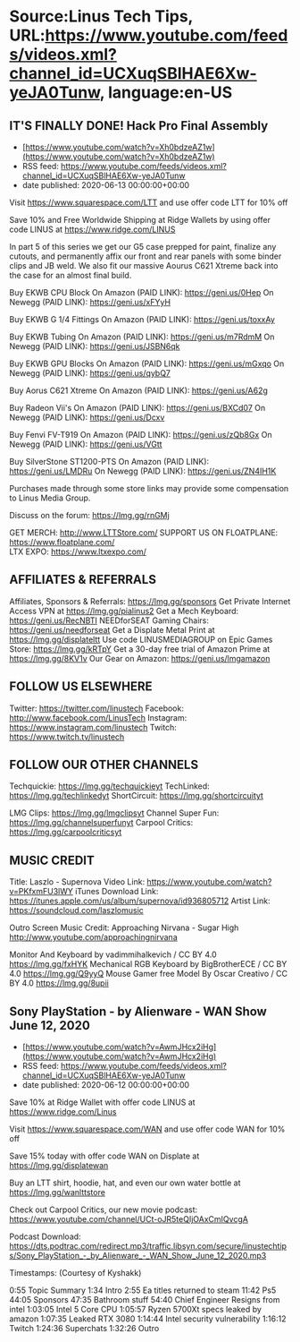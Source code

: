 # Source:Linus Tech Tips, URL:https://www.youtube.com/feeds/videos.xml?channel_id=UCXuqSBlHAE6Xw-yeJA0Tunw, language:en-US

## IT'S FINALLY DONE! Hack Pro Final Assembly
 - [https://www.youtube.com/watch?v=Xh0bdzeAZ1w](https://www.youtube.com/watch?v=Xh0bdzeAZ1w)
 - RSS feed: https://www.youtube.com/feeds/videos.xml?channel_id=UCXuqSBlHAE6Xw-yeJA0Tunw
 - date published: 2020-06-13 00:00:00+00:00

Visit https://www.squarespace.com/LTT and use offer code LTT for 10% off

Save 10% and Free Worldwide Shipping at Ridge Wallets by using offer code LINUS at https://www.ridge.com/LINUS

In part 5 of this series we get  our G5 case prepped for paint, finalize any cutouts, and permanently affix our front and rear panels with some binder clips and JB weld. We also fit our massive Aourus C621 Xtreme back into the case for an almost final build. 

Buy EKWB CPU Block
On Amazon (PAID LINK): https://geni.us/0Hep
On Newegg (PAID LINK): https://geni.us/xFYyH

Buy EKWB G 1/4 Fittings
On Amazon (PAID LINK): https://geni.us/toxxAy

Buy EKWB Tubing
On Amazon (PAID LINK): https://geni.us/m7RdmM
On Newegg (PAID LINK): https://geni.us/JSBN6qk

Buy EKWB GPU Blocks
On Amazon (PAID LINK): https://geni.us/mGxqo
On Newegg (PAID LINK): https://geni.us/qybQ7

Buy Aorus C621 Xtreme
On Amazon (PAID LINK): https://geni.us/A62g

Buy Radeon Vii's
On Amazon (PAID LINK): https://geni.us/BXCd07
On Newegg (PAID LINK): https://geni.us/Dcxv

Buy Fenvi FV-T919
On Amazon (PAID LINK): https://geni.us/zQb8Gx
On Newegg (PAID LINK): https://geni.us/VGtt

Buy SilverStone ST1200-PTS
On Amazon (PAID LINK): https://geni.us/LMDRu
On Newegg (PAID LINK): https://geni.us/ZN4IH1K

Purchases made through some store links may provide some compensation to Linus Media Group.

Discuss on the forum: https://lmg.gg/rnGMj


GET MERCH: http://www.LTTStore.com/
SUPPORT US ON FLOATPLANE: https://www.floatplane.com/  
LTX EXPO: https://www.ltxexpo.com/   

AFFILIATES & REFERRALS
---------------------------------------------------
Affiliates, Sponsors & Referrals: https://lmg.gg/sponsors
Get Private Internet Access VPN at https://lmg.gg/pialinus2
Get a Mech Keyboard: https://geni.us/RecNBTI
NEEDforSEAT Gaming Chairs: https://geni.us/needforseat
Get a Displate Metal Print at https://lmg.gg/displateltt
Use code LINUSMEDIAGROUP on Epic Games Store: https://lmg.gg/kRTpY
Get a 30-day free trial of Amazon Prime at https://lmg.gg/8KV1v
Our Gear on Amazon: https://geni.us/lmgamazon
 
FOLLOW US ELSEWHERE
---------------------------------------------------  
Twitter: https://twitter.com/linustech
Facebook: http://www.facebook.com/LinusTech
Instagram: https://www.instagram.com/linustech
Twitch: https://www.twitch.tv/linustech

FOLLOW OUR OTHER CHANNELS
---------------------------------------------------  
Techquickie: https://lmg.gg/techquickieyt
TechLinked: https://lmg.gg/techlinkedyt
ShortCircuit: https://lmg.gg/shortcircuityt

LMG Clips: https://lmg.gg/lmgclipsyt
Channel Super Fun: https://lmg.gg/channelsuperfunyt
Carpool Critics: https://lmg.gg/carpoolcriticsyt

MUSIC CREDIT
---------------------------------------------------  
Title: Laszlo - Supernova
Video Link: https://www.youtube.com/watch?v=PKfxmFU3lWY
iTunes Download Link: https://itunes.apple.com/us/album/supernova/id936805712
Artist Link: https://soundcloud.com/laszlomusic

Outro Screen Music Credit: Approaching Nirvana - Sugar High http://www.youtube.com/approachingnirvana

Monitor And Keyboard by vadimmihalkevich / CC BY 4.0 https://lmg.gg/fxHYK 
Mechanical RGB Keyboard by BigBrotherECE / CC BY 4.0 https://lmg.gg/Q9yyQ 
Mouse Gamer free Model By Oscar Creativo / CC BY 4.0 https://lmg.gg/8upii

## Sony PlayStation - by Alienware - WAN Show June 12, 2020
 - [https://www.youtube.com/watch?v=AwmJHcx2iHg](https://www.youtube.com/watch?v=AwmJHcx2iHg)
 - RSS feed: https://www.youtube.com/feeds/videos.xml?channel_id=UCXuqSBlHAE6Xw-yeJA0Tunw
 - date published: 2020-06-12 00:00:00+00:00

Save 10% at Ridge Wallet with offer code LINUS at https://www.ridge.com/Linus

Visit https://www.squarespace.com/WAN and use offer code WAN for 10% off

Save 15% today with offer code WAN on Displate at https://lmg.gg/displatewan

Buy an LTT shirt, hoodie, hat, and even our own water bottle at https://lmg.gg/wanlttstore

Check out Carpool Critics, our new movie podcast: https://www.youtube.com/channel/UCt-oJR5teQIjOAxCmIQvcgA

Podcast Download: https://dts.podtrac.com/redirect.mp3/traffic.libsyn.com/secure/linustechtips/Sony_PlayStation_-_by_Alienware_-_WAN_Show_June_12_2020.mp3

Timestamps: (Courtesy of Kyshakk)

0:55 Topic Summary
1:34 Intro
2:55 Ea titles returned to steam
11:42 Ps5
44:05 Sponsors
47:35 Bathroom stuff
54:40 Chief Engineer Resigns from intel
1:03:05 Intel 5 Core CPU
1:05:57 Ryzen 5700Xt specs leaked by amazon
1:07:35 Leaked RTX 3080
1:14:44 Intel security vulnerability
1:16:12 Twitch
1:24:36 Superchats
1:32:26 Outro

